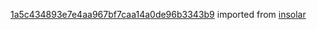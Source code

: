 [1a5c434893e7e4aa967bf7caa14a0de96b3343b9](https://github.com/insolar/insolar/commit/1a5c434893e7e4aa967bf7caa14a0de96b3343b9) imported from [insolar](https://github.com/insolar/insolar)
